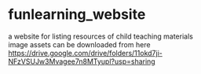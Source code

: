 # funlearning_website
a website for listing resources of child teaching materials</br>
image assets can be downloaded from here</br>
https://drive.google.com/drive/folders/11okd7ji-NFzVSUJw3Mvagee7n8MTyupl?usp=sharing



